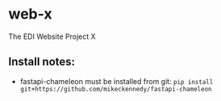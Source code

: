 # web-x
The EDI Website Project X

## Install notes:
 - fastapi-chameleon must be installed from git: `pip install git+https://github.com/mikeckennedy/fastapi-chameleon`

